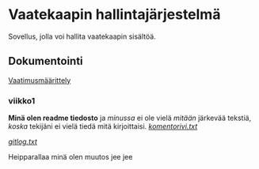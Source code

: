 # Vaatekaapin hallintajärjestelmä
Sovellus, jolla voi hallita vaatekaapin sisältöä.

## Dokumentointi
[Vaatimusmäärittely](https://github.com/NiinaM/otm-harjoitustyo/blob/master/dokumentointi/vaatimusmaarittely.md)


### viikko1
**Minä olen readme tiedosto** ja *minussa* ei ole vielä *mitään* järkevää tekstiä, *koska* tekijäni ei vielä tiedä mitä kirjoittaisi.
[*komentorivi.txt*](https://github.com/NiinaM/otm-harjoitustyo/blob/master/laskarit/viikko1/komentorivi.txt)

[*gitlog.txt*](https://github.com/NiinaM/otm-harjoitustyo/blob/master/laskarit/viikko1/gitlog.txt)

Heipparallaa minä olen muutos jee jee
